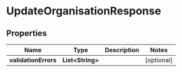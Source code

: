 

# UpdateOrganisationResponse

## Properties

Name | Type | Description | Notes
------------ | ------------- | ------------- | -------------
**validationErrors** | **List&lt;String&gt;** |  |  [optional]




